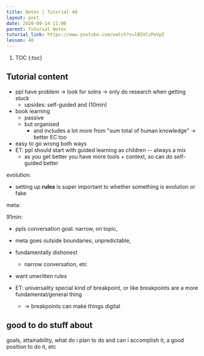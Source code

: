 ```yaml
---
title: Notes | Tutorial 40
layout: post
date: 2020-09-14 11:00
parent: Tutorial Notes
tutorial_link: https://www.youtube.com/watch?v=lB5VCzPoVpI
lesson: 40
---
```


1. TOC
{:toc}

## Tutorial content

* ppl have problem -> look for solns -> only do research when getting stuck
  * upsides: self-guided and (10min)
* book learning
  * passive
  * but organised
    * and includes a lot more from "sum total of human knowledge" -> better EC too
* easy to go wrong both ways
* ET: ppl should start with guided learning as children -- always a mix
  * as you get better you have more tools + context, so can do self-guided better

evolution:

* setting up **rules** is super important to whether something is evolution or fake

meta:

91min:

* ppls conversation goal: narrow, on topic,
* meta goes outside boundaries, unpredictable,
* fundamentally dishonest
  * narrow conversation, etc
* want unwritten rules

* ET: universality special kind of breakpoint, or like breakpoints are a more fundamental/general thing
  * -> breakpoints can make things digital

## good to do stuff about

goals, attainability, what do i plan to do and can i accomplish it, a good position to do it, etc
